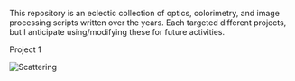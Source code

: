 This repository is an eclectic collection of optics, colorimetry, and image processing scripts written over the years.  Each targeted different projects, but I anticipate using/modifying these for future activities.

Project 1

![Scattering](https://github.com/timrobinson/Optics-Sandbox/assets/15863043/f9ba2309-8f5c-473b-b0d9-52961320f137)
